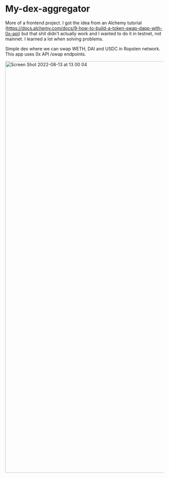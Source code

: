 # My-dex-aggregator
More of a frontend project. I got the idea from an Alchemy tutorial (https://docs.alchemy.com/docs/9-how-to-build-a-token-swap-dapp-with-0x-api) but that shit didn't actually work and I wanted to do it in testnet, not mainnet. I learned a lot when solving problems.


Simple dex where we can swap WETH, DAI and USDC in Ropsten network. This app uses 0x API /swap endpoints.

<img width="1303" alt="Screen Shot 2022-08-13 at 13 00 04" src="https://user-images.githubusercontent.com/106890011/184478911-5e4797f3-3a46-49e7-9c70-aa73a843ce64.png">
